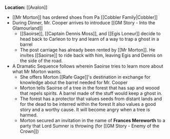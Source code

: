 **Location:** [[Avalon]]

- [[Mr Morton]] has ordered shoes from Pa [[Cobbler Family|Cobbler]]
- During Dinner, Mr. Cooper arrives to introduce [[GM Story - Into the Glamourland]]
	- [[Saoirse]], [[Captain Dennis Moss]], and [[Egis Loneur]] decide to head back to Carleon to try and learn of a way to trap a ghost in a barrel
	- The post carriage has already been rented by [[Mr Morton]].  He invites [[Saoirse]] to ride back with him, leaving Egis and Dennis on the side of the road.
- A Dramatic Sequence follows wherein Saoirse tries to learn more about what Mr Morton wants.
	- She offers Morton [[Rafe Gage]]'s destination in exchange for knowledge about the barrel needed for Mr. Cooper
	- Morton tells Saoirse of a tree in the forest that has sap and woood that repels spirits.  A barrel made of the stuff would keep a ghost in.
	- The forest has a protector that values seeds from distant lands and for the dead to be interred within the forest  It also values a good story and a worthy cause.  It will become angry when a tree is harmed.
	- Morton secured an invitation in the name of **Frances Mereworth** to a party that Lord Sumner is throwing (for [[GM Story - Enemy of the Crown]])